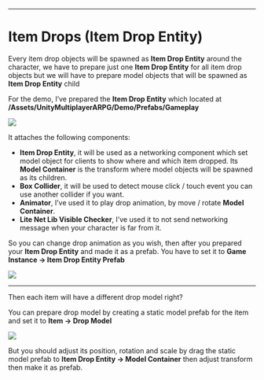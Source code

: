 * * *

Item Drops (Item Drop Entity)
=============================

Every item drop objects will be spawned as **Item Drop Entity** around the character, we have to prepare just one **Item Drop Entity** for all item drop objects but we will have to prepare model objects that will be spawned as **Item Drop Entity** child

For the demo, I’ve prepared the **Item Drop Entity** which located at **/Assets/UnityMultiplayerARPG/Demo/Prefabs/Gameplay**

![](https://cdn-images-1.medium.com/max/1600/1*idjFgCp3XFBFWti6f2z49Q.png)

It attaches the following components:

*   **Item Drop Entity**, it will be used as a networking component which set model object for clients to show where and which item dropped. Its **Model Container** is the transform where model objects will be spawned as its children.
*   **Box Collider**, it will be used to detect mouse click / touch event you can use another collider if you want.
*   **Animator**, I’ve used it to play drop animation, by move / rotate **Model Container**.
*   **Lite Net Lib Visible Checker**, I’ve used it to not send networking message when your character is far from it.

So you can change drop animation as you wish, then after you prepared your **Item Drop Entity** and made it as a prefab. You have to set it to **Game Instance → Item Drop Entity Prefab**

![](https://cdn-images-1.medium.com/max/1600/1*tCJkCdrsuXgNR5d-8mVdlw.png)

* * *

Then each item will have a different drop model right?

You can prepare drop model by creating a static model prefab for the item and set it to **Item → Drop Model**

![](https://cdn-images-1.medium.com/max/1600/1*52DW9YncPRHeBelA0zbmhw.png)

But you should adjust its position, rotation and scale by drag the static model prefab to **Item Drop Entity → Model Container** then adjust transform then make it as prefab.